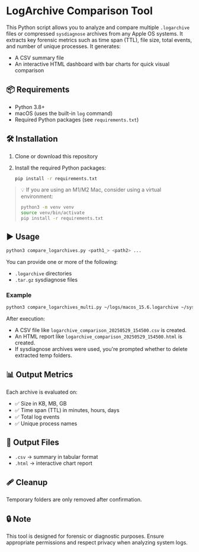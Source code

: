 # LogArchive Comparison Tool

This Python script allows you to analyze and compare multiple `.logarchive` files or compressed `sysdiagnose` archives from any Apple OS systems. It extracts key forensic metrics such as time span (TTL), file size, total events, and number of unique processes. It generates:

* A CSV summary file
* An interactive HTML dashboard with bar charts for quick visual comparison

## 📦 Requirements

* Python 3.8+
* macOS (uses the built-in `log` command)
* Required Python packages (see `requirements.txt`)

## 🛠 Installation

1. Clone or download this repository
2. Install the required Python packages:

   ```bash
   pip install -r requirements.txt
   ```

> 💡 If you are using an M1/M2 Mac, consider using a virtual environment:
>
> ```bash
> python3 -m venv venv
> source venv/bin/activate
> pip install -r requirements.txt
> ```

## ▶️ Usage

```bash
python3 compare_logarchives.py <path1_> <path2> ...
```

You can provide one or more of the following:

* `.logarchive` directories
* `.tar.gz` sysdiagnose files

### Example

```bash
python3 compare_logarchives_multi.py ~/logs/macos_15.6.logarchive ~/sysdiagnose/sysdiag_15.5.tar.gz
```

After execution:

* A CSV file like `logarchive_comparison_20250529_154500.csv` is created.
* An HTML report like `logarchive_comparison_20250529_154500.html` is created.
* If sysdiagnose archives were used, you're prompted whether to delete extracted temp folders.

## 📊 Output Metrics

Each archive is evaluated on:

* ✅ Size in KB, MB, GB
* ✅ Time span (TTL) in minutes, hours, days
* ✅ Total log events
* ✅ Unique process names

## 📁 Output Files

* `.csv` → summary in tabular format
* `.html` → interactive chart report

## 🩹 Cleanup

Temporary folders are only removed after confirmation.

## 🔒 Note

This tool is designed for forensic or diagnostic purposes. Ensure appropriate permissions and respect privacy when analyzing system logs.


